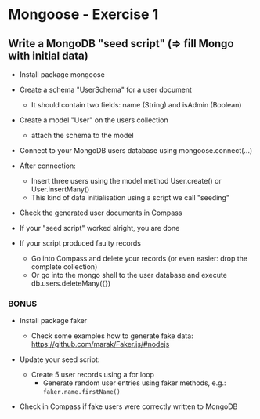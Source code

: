# Mongoose - Exercise 1

## Write a MongoDB "seed script" (=> fill Mongo with initial data)

* Install package mongoose

* Create a schema "UserSchema" for a user document
    * It should contain two fields: name (String) and isAdmin (Boolean)
* Create a model "User" on the users collection
    * attach the schema to the model

* Connect to your MongoDB users database using mongoose.connect(...)

* After connection:
    * Insert three users using the model method User.create() or User.insertMany()
    * This kind of data initialisation using a script we call "seeding"

* Check the generated user documents in Compass

* If your "seed script" worked alright, you are done
* If your script produced faulty records
    * Go into Compass and delete your records (or even easier: drop the complete collection)
    * Or go into the mongo shell to the user database and execute db.users.deleteMany({})


### BONUS
   
* Install package faker
    * Check some examples how to generate fake data: https://github.com/marak/Faker.js/#nodejs

* Update your seed script:
    * Create 5 user records using a for loop
        * Generate random user entries using faker methods, e.g.: `faker.name.firstName()`

* Check in Compass if fake users were correctly written to MongoDB

